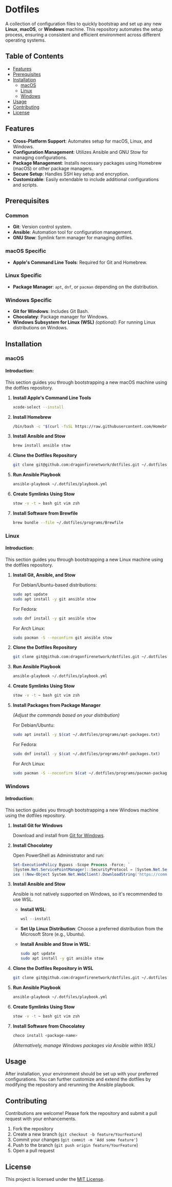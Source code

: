 # Dotfiles

A collection of configuration files to quickly bootstrap and set up any new **Linux**, **macOS**, or **Windows** machine. This repository automates the setup process, ensuring a consistent and efficient environment across different operating systems.

## Table of Contents

- [Features](#features)
- [Prerequisites](#prerequisites)
- [Installation](#installation)
  - [macOS](#macos)
  - [Linux](#linux)
  - [Windows](#windows)
- [Usage](#usage)
- [Contributing](#contributing)
- [License](#license)

## Features

- **Cross-Platform Support**: Automates setup for macOS, Linux, and Windows.
- **Configuration Management**: Utilizes Ansible and GNU Stow for managing configurations.
- **Package Management**: Installs necessary packages using Homebrew (macOS) or other package managers.
- **Secure Setup**: Handles SSH key setup and encryption.
- **Customizable**: Easily extendable to include additional configurations and scripts.

## Prerequisites

### Common

- **Git**: Version control system.
- **Ansible**: Automation tool for configuration management.
- **GNU Stow**: Symlink farm manager for managing dotfiles.

### macOS Specific

- **Apple's Command Line Tools**: Required for Git and Homebrew.

### Linux Specific

- **Package Manager**: `apt`, `dnf`, or `pacman` depending on the distribution.

### Windows Specific

- **Git for Windows**: Includes Git Bash.
- **Chocolatey**: Package manager for Windows.
- **Windows Subsystem for Linux (WSL)** *(optional)*: For running Linux distributions on Windows.

## Installation

### macOS

#### Introduction:

This section guides you through bootstrapping a new macOS machine using the dotfiles repository.

1. **Install Apple's Command Line Tools**

    ```bash
    xcode-select --install
    ```

2. **Install Homebrew**

    ```bash
    /bin/bash -c "$(curl -fsSL https://raw.githubusercontent.com/Homebrew/install/HEAD/install.sh)"
    ```

3. **Install Ansible and Stow**

    ```bash
    brew install ansible stow
    ```

4. **Clone the Dotfiles Repository**

    ```bash
    git clone git@github.com:dragonfirenetwork/dotfiles.git ~/.dotfiles
    ```

5. **Run Ansible Playbook**

    ```bash
    ansible-playbook ~/.dotfiles/playbook.yml
    ```

6. **Create Symlinks Using Stow**

    ```bash
    stow -v -t ~ bash git vim zsh
    ```

7. **Install Software from Brewfile**

    ```bash
    brew bundle --file ~/.dotfiles/programs/Brewfile
    ```

### Linux

#### Introduction:

This section guides you through bootstrapping a new Linux machine using the dotfiles repository.

1. **Install Git, Ansible, and Stow**

    For Debian/Ubuntu-based distributions:

    ```bash
    sudo apt update
    sudo apt install -y git ansible stow
    ```

    For Fedora:

    ```bash
    sudo dnf install -y git ansible stow
    ```

    For Arch Linux:

    ```bash
    sudo pacman -S --noconfirm git ansible stow
    ```

2. **Clone the Dotfiles Repository**

    ```bash
    git clone git@github.com:dragonfirenetwork/dotfiles.git ~/.dotfiles
    ```

3. **Run Ansible Playbook**

    ```bash
    ansible-playbook ~/.dotfiles/playbook.yml
    ```

4. **Create Symlinks Using Stow**

    ```bash
    stow -v -t ~ bash git vim zsh
    ```

5. **Install Packages from Package Manager**

    *(Adjust the commands based on your distribution)*

    For Debian/Ubuntu:

    ```bash
    sudo apt install -y $(cat ~/.dotfiles/programs/apt-packages.txt)
    ```

    For Fedora:

    ```bash
    sudo dnf install -y $(cat ~/.dotfiles/programs/dnf-packages.txt)
    ```

    For Arch Linux:

    ```bash
    sudo pacman -S --noconfirm $(cat ~/.dotfiles/programs/pacman-packages.txt)
    ```

### Windows

#### Introduction:

This section guides you through bootstrapping a new Windows machine using the dotfiles repository.

1. **Install Git for Windows**

    Download and install from [Git for Windows](https://gitforwindows.org/).

2. **Install Chocolatey**

    Open PowerShell as Administrator and run:

    ```powershell
    Set-ExecutionPolicy Bypass -Scope Process -Force; `
    [System.Net.ServicePointManager]::SecurityProtocol = [System.Net.ServicePointManager]::SecurityProtocol -bor 3072; `
    iex ((New-Object System.Net.WebClient).DownloadString('https://community.chocolatey.org/install.ps1'))
    ```

3. **Install Ansible and Stow**

    Ansible is not natively supported on Windows, so it's recommended to use WSL.

    - **Install WSL**:

        ```powershell
        wsl --install
        ```

    - **Set Up Linux Distribution**: Choose a preferred distribution from the Microsoft Store (e.g., Ubuntu).

    - **Install Ansible and Stow in WSL**:

        ```bash
        sudo apt update
        sudo apt install -y git ansible stow
        ```

4. **Clone the Dotfiles Repository in WSL**

    ```bash
    git clone git@github.com:dragonfirenetwork/dotfiles.git ~/.dotfiles
    ```

5. **Run Ansible Playbook**

    ```bash
    ansible-playbook ~/.dotfiles/playbook.yml
    ```

6. **Create Symlinks Using Stow**

    ```bash
    stow -v -t ~ bash git vim zsh
    ```

7. **Install Software from Chocolatey**

    ```powershell
    choco install <package-name>
    ```

    *(Alternatively, manage Windows packages via Ansible within WSL)*

## Usage

After installation, your environment should be set up with your preferred configurations. You can further customize and extend the dotfiles by modifying the repository and rerunning the Ansible playbook.

## Contributing

Contributions are welcome! Please fork the repository and submit a pull request with your enhancements.

1. Fork the repository
2. Create a new branch (`git checkout -b feature/YourFeature`)
3. Commit your changes (`git commit -m 'Add some feature'`)
4. Push to the branch (`git push origin feature/YourFeature`)
5. Open a pull request

## License

This project is licensed under the [MIT License](LICENSE).